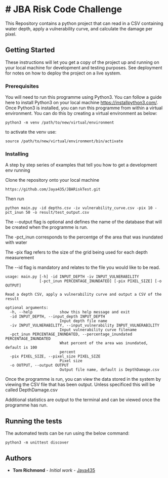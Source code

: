 # # JBA Risk Code Challenge

This Repository contains a python project that can read in a CSV containing water depth, apply a vulnerability curve, and calculate the damage per pixel.

## Getting Started

These instructions will let you get a copy of the project up and running on your local machine for development and testing purposes. See deployment for notes on how to deploy the project on a live system.

### Prerequisites

You will need to run this programme using Python3. You can follow a guide here to install Python3 on your local machine https://installpython3.com/. Once Python3 is installed, you can run this programme from within a virtual environment. You can do this by creating a virtual environment as below:

```
python3 -m venv /path/to/new/virtual/environment
```
to activate the venv use:
```
source /path/to/new/virtual/environment/bin/activate
```

### Installing

A step by step series of examples that tell you how to get a development env running

Clone the repository onto your local machine
```
https://github.com/Jaya435/JBARiskTest.git
```
Then run
```
python main.py -id depths.csv -iv vulnerability_curve.csv -pix 10 -pct_inun 50 -o result/test_output.csv
```
The --output flag is optional and defines the name of the database that will be created when the programme is run.

The -pct_inun corresponds to the percentge of the area that was inundated with water

The -pix flag refers to the size of the grid being used for each depth measurement

The --id flag is mandatory and relates to the file you would like to be read.

```
usage: main.py [-h] -id INPUT_DEPTH -iv INPUT_VULNERABILITY
               [-pct_inun PERCENTAGE_INUNDATED] [-pix PIXEL_SIZE] [-o OUTPUT]

Read a depth CSV, apply a vulnerability curve and output a CSV of the result

optional arguments:
  -h, --help            show this help message and exit
  -id INPUT_DEPTH, --input_depth INPUT_DEPTH
                        Input depth file name
  -iv INPUT_VULNERABILITY, --input_vulnerability INPUT_VULNERABILITY
                        Input vulnerability curve filename
  -pct_inun PERCENTAGE_INUNDATED, --percentage_inundated PERCENTAGE_INUNDATED
                        What percent of the area was inundated, default is 100
                        percent
  -pix PIXEL_SIZE, --pixel_size PIXEL_SIZE
                        Pixel size
  -o OUTPUT, --output OUTPUT
                        Output file name, default is DepthDamage.csv
```

Once the programme is run, you can view the data stored in the system by viewing the CSV file that has been output. Unless specificed this will be called DepthDamage.csv

Additional statistics are output to the terminal and can be viewed once the programme has run.

## Running the tests

The automated tests can be run using the below command:
```
python3 -m unittest discover
```

## Authors

* **Tom Richmond** - *Initial work* - [Jaya435](https://github.com/Jaya435/)
